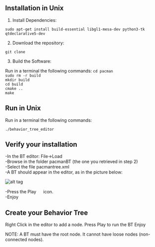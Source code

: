 Installation in Unix
------------
1) Install Dependencies:

`sudo apt-get install build-essential libgl1-mesa-dev python3-tk qtdeclarative5-dev`

2) Download the repository:

`git clone `

3) Build the Software:

Run in a terminal the following commands:
`cd pacman` <br/>
`sudo rm -r build` <br/>
`mkdir build` <br/>
`cd build` <br/>
`cmake ..` <br/>
`make`

Run in Unix
------------

Run in a terminal the following commands:

`./behavior_tree_editor`







Verify your installation
------------
-In the BT editor: File->Load  <br/>
-Browse in the folder pacmanBT (the one you retrieved in step 2)  <br/>
-Select the file pacmantree.xml  <br/>
-A BT should appear in the editor, as in the picture below: <br/>

![alt tag](https://github.com/miccol/pacmanBT/blob/master/ScreenWindows.jpg)





-Press the Play <img src="https://github.com/miccol/pacmanBT/blob/master/bt_editor/qt_nodeditor/resources/play.png" width="15" height="15"> icon. <br/>
-Enjoy


Create your Behavior Tree
------------

Right Click in the editor to add a node. 
Press Play to run the BT
Enjoy

NOTE: A BT must have the root node. It cannot have loose nodes (non-connected nodes).










